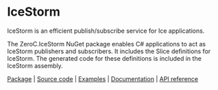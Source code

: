 # IceStorm

IceStorm is an efficient publish/subscribe service for Ice applications.

The ZeroC.IceStorm NuGet package enables C# applications to act as IceStorm publishers and subscribers. It includes the
Slice definitions for IceStorm. The generated code for these definitions is included in the IceStorm assembly.

[Package][package] | [Source code][source] | [Examples][examples] | [Documentation][docs] | [API reference][api]

[api]: https://code.zeroc.com/ice/main/api/csharp/api/IceStorm.html
[docs]:https://docs.zeroc.com/ice/latest/csharp/
[examples]: https://github.com/zeroc-ice/ice-demos/tree/main/csharp
[package]: https://www.nuget.org/packages/ZeroC.IceStorm
[source]: https://github.com/zeroc-ice/ice/tree/main/csharp/src/IceStorm
